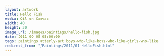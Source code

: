 ```yaml
---
layout: artwork
title: Hello Fish
media: Oil on Canvas
width: 40
height: 30
image_url: /images/paintings/hello-fish.jpg
date: 2011-09-05 05:00:00
tags: paintings utterly-art boys-who-like-boys-who-like-girls-who-like-girls
redirect_from: "/Paintings/2011/01-HelloFish.html"
---
```

